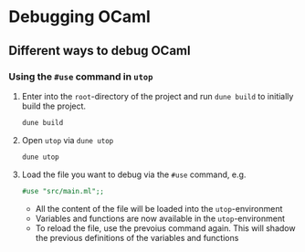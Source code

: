 # Debugging OCaml

## Different ways to debug OCaml

### Using the `#use` command in `utop`

1. Enter into the `root`-directory of the project and run `dune build` to initially build the project.

    ```ocaml
    dune build
    ```

2. Open `utop` via `dune utop`

    ```ocaml
    dune utop
    ```

3. Load the file you want to debug via the `#use` command, e.g.

    ```ocaml
    #use "src/main.ml";;
    ```

    + All the content of the file will be loaded into the `utop`-environment
    + Variables and functions are now available in the `utop`-environment
    + To reload the file, use the prevoius command again. This will shadow the previous definitions of the variables and functions
